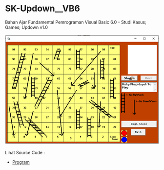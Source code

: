 # SK-Updown__VB6
Bahan Ajar Fundamental Pemrograman Visual Basic 6.0 - Studi Kasus; Games; Updown v1.0<br><br>
<img src="https://github.com/RizkyKhapidsyah/SK-Updown__VB6/blob/main/result/001.PNG"><br><br>
Lihat Source Code : <br>
- <a href="https://github.com/RizkyKhapidsyah/SK-Updown__VB6">Program</a>
